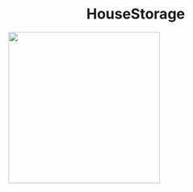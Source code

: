 <h1 align = "center"> HouseStorage </h1>

<div id = "images">
  <img src = "https://user-images.githubusercontent.com/37722587/77867160-736e3d80-720c-11ea-8a83-ab72e7eccf81.png" width = "300px">
  <img scr = "https://user-images.githubusercontent.com/37722587/77867521-fb087c00-720d-11ea-98ac-2ab40839254e.png" width = "300px">
</div>
